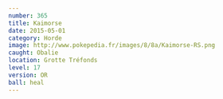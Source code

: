 ```yaml
---
number: 365
title: Kaimorse
date: 2015-05-01
category: Horde
image: http://www.pokepedia.fr/images/8/8a/Kaimorse-RS.png
caught: Obalie
location: Grotte Tréfonds
level: 17
version: OR
ball: heal
---
```

